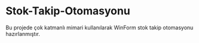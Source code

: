# Stok-Takip-Otomasyonu
Bu projede çok katmanlı mimari kullanılarak WinForm stok takip otomasyonu hazırlanmıştır.
